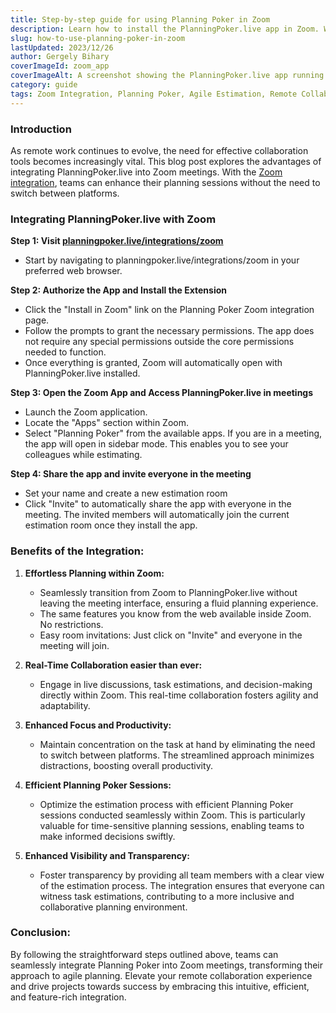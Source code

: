 ```yaml
---
title: Step-by-step guide for using Planning Poker in Zoom
description: Learn how to install the PlanningPoker.live app in Zoom. With the Zoom integration, teams can enhance their planning sessions without the need to switch between platforms.
slug: how-to-use-planning-poker-in-zoom
lastUpdated: 2023/12/26
author: Gergely Bihary
coverImageId: zoom_app
coverImageAlt: A screenshot showing the PlanningPoker.live app running in Zoom
category: guide
tags: Zoom Integration, Planning Poker, Agile Estimation, Remote Collaboration, Installation Guide
---
```



### Introduction
As remote work continues to evolve, the need for effective collaboration tools becomes increasingly vital. This blog post explores the advantages of integrating PlanningPoker.live into Zoom meetings. With the [Zoom integration](https://planningpoker.live/integrations/zoom), teams can enhance their planning sessions without the need to switch between platforms.

### Integrating PlanningPoker.live with Zoom

**Step 1: Visit [planningpoker.live/integrations/zoom](https://planningpoker.live/integrations/zoom)**
   - Start by navigating to planningpoker.live/integrations/zoom in your preferred web browser.

**Step 2: Authorize the App and Install the Extension**
   - Click the "Install in Zoom" link on the Planning Poker Zoom integration page.
   - Follow the prompts to grant the necessary permissions. The app does not require any special permissions outside the core permissions needed to function.
   - Once everything is granted, Zoom will automatically open with PlanningPoker.live installed.

**Step 3: Open the Zoom App and Access PlanningPoker.live in meetings**
   - Launch the Zoom application.
   - Locate the "Apps" section within Zoom.
   - Select "Planning Poker" from the available apps. If you are in a meeting, the app will open in sidebar mode. This enables you to see your colleagues while estimating.

**Step 4: Share the app and invite everyone in the meeting**
   - Set your name and create a new estimation room
   - Click "Invite" to automatically share the app with everyone in the meeting. The invited members will automatically join the current estimation room once they install the app.


### Benefits of the Integration:

1. **Effortless Planning within Zoom:**
   - Seamlessly transition from Zoom to PlanningPoker.live without leaving the meeting interface, ensuring a fluid planning experience.
   - The same features you know from the web available inside Zoom. No restrictions.
   - Easy room invitations: Just click on "Invite" and everyone in the meeting will join.

2. **Real-Time Collaboration easier than ever:**
   - Engage in live discussions, task estimations, and decision-making directly within Zoom. This real-time collaboration fosters agility and adaptability.

3. **Enhanced Focus and Productivity:**
   - Maintain concentration on the task at hand by eliminating the need to switch between platforms. The streamlined approach minimizes distractions, boosting overall productivity.

4. **Efficient Planning Poker Sessions:**
   - Optimize the estimation process with efficient Planning Poker sessions conducted seamlessly within Zoom. This is particularly valuable for time-sensitive planning sessions, enabling teams to make informed decisions swiftly.

5. **Enhanced Visibility and Transparency:**
   - Foster transparency by providing all team members with a clear view of the estimation process. The integration ensures that everyone can witness task estimations, contributing to a more inclusive and collaborative planning environment.

### Conclusion:
By following the straightforward steps outlined above, teams can seamlessly integrate Planning Poker into Zoom meetings, transforming their approach to agile planning. Elevate your remote collaboration experience and drive projects towards success by embracing this intuitive, efficient, and feature-rich integration.
